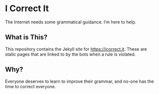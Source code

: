 # I Correct It

The Internet needs some grammatical guidance. I’m here to help.

## What is This?

This repository contains the Jekyll site for https://icorrect.it. These are static pages that are linked to by the bots when a rule is violated.

## Why?

Everyone deserves to learn to improve their grammar, and no-one has the time to correct everyone.
